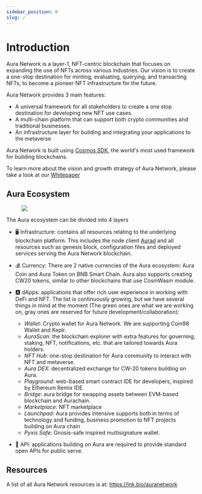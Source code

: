 ```yaml
---
sidebar_position: 0
slug: /
---
```


# Introduction
Aura Network is a layer-1, NFT-centric blockchain that focuses on expanding the use of NFTs across various industries. Our vision is to create a one-stop destination for minting, evaluating, querying, and transacting NFTs, to become a pioneer NFT infrastructure for the future.

Aura Network provides 3 main features:

- A universal framework for all stakeholders to create a one stop destination for developing new NFT use cases.
- A multi-chain platform that can support both crypto communities and traditional businesses.
- An infrastructure layer for building and integrating your applications to the metaverse

Aura Network is built using [Cosmos SDK](https://v1.cosmos.network/sdk), the world's most used framework for building blockchains.

To learn more about the vision and growth strategy of Aura Network, please take a look at our [Whitepaper](https://github.com/aura-nw/whitepaper/blob/main/release/Aura_Network___whitepaper.pdf)

## Aura Ecosystem
<figure>
  <img src="/img/graphic/auraeco.png"/>
</figure>

The Aura ecosystem can be divided into 4 layers

- 🖥 Infrastructure: contains all resources relating to the underlying blockchain platform. This includes the node client [Aurad](https://github.com/aura-nw/aura) and all resources such as genesis block, configuration files and deployed services serving the Aura Network blockchain.
- 💰 Currency: There are 2 native currencies of the Aura ecosystem: Aura Coin and Aura Token on BNB Smart Chain. Aura also supports creating CW20 tokens, similar to other blockchains that use CosmWasm module.
- 🅰 dApps: applications that offer rich user experience in working with DeFi and NFT. The list is continuously growing, but we have several things in mind at the moment (The green ones are what we are working on, gray ones are reserved for future development/collaboration):
    - *Wallet*: Crypto wallet for Aura Network. We are supporting Coin98 Wallet and Keplr.
    - *AuraScan*: the blockchain explorer with extra features for governing, staking, NFT, notifications, etc. that are tailored towards Aura holders. 
    - *NFT Hub*: one-stop destination for Aura community to interact with NFT and metaverse.
    - *Aura DEX*: decentralized exchange for CW-20 tokens building on Aura.
    - *Playground*: web-based smart contract IDE for developers, inspired by Ethereum Remix IDE.
    - *Bridge*: aura bridge for swapping assets between EVM-based blockchain and Aurachain.
    - *Marketplace*: NFT marketplace
    - *Launchpad*: Aura provides intensive supports both in terms of technology and funding, business promotion to NFT projects building on Aura chain
    - *Pyxis Safe*: Gnosis-safe inspired multisignature wallet.

- 📑 API: applications building on Aura are required to provide standard open APIs for public serve.

## Resources

A list of all Aura Network resources is at: https://lnk.bio/auranetwork

